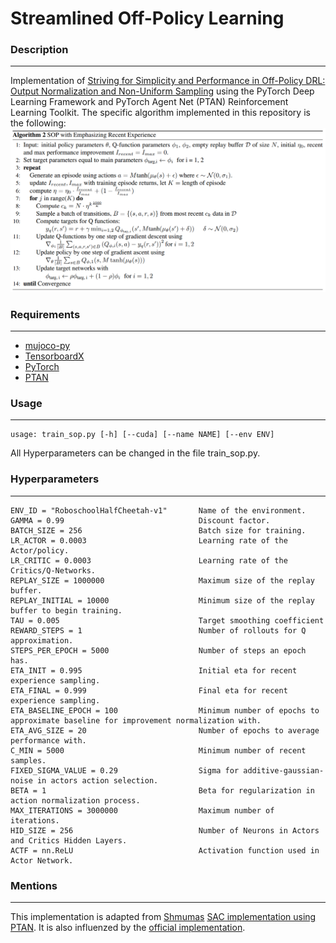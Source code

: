 # Streamlined Off-Policy Learning

### Description
------------
Implementation of [Striving for Simplicity and Performance in Off-Policy DRL: Output Normalization and Non-Uniform Sampling](https://arxiv.org/abs/1910.02208) using the PyTorch Deep Learning Framework and PyTorch Agent Net (PTAN) Reinforcement Learning Toolkit. 
The specific algorithm implemented in this repository is the following:
<img src="./images/SOP+ERE.png">

### Requirements
------------
*   [mujoco-py](https://github.com/openai/mujoco-py)
*   [TensorboardX](https://github.com/lanpa/tensorboardX)
*   [PyTorch](http://pytorch.org/)
*   [PTAN](https://github.com/Shmuma/ptan)

### Usage
------------
```
usage: train_sop.py [-h] [--cuda] [--name NAME] [--env ENV]
```
All Hyperparameters can be changed in the file train_sop.py.


### Hyperparameters
------------
```
ENV_ID = "RoboschoolHalfCheetah-v1"       Name of the environment.
GAMMA = 0.99                              Discount factor.
BATCH_SIZE = 256                          Batch size for training.
LR_ACTOR = 0.0003                         Learning rate of the Actor/policy.
LR_CRITIC = 0.0003                        Learning rate of the Critics/Q-Networks.
REPLAY_SIZE = 1000000					  Maximum size of the replay buffer.
REPLAY_INITIAL = 10000					  Minimum size of the replay buffer to begin training.
TAU = 0.005								  Target smoothing coefficient
REWARD_STEPS = 1						  Number of rollouts for Q approximation.
STEPS_PER_EPOCH = 5000					  Number of steps an epoch has.							  
ETA_INIT = 0.995						  Initial eta for recent experience sampling.
ETA_FINAL = 0.999						  Final eta for recent experience sampling.
ETA_BASELINE_EPOCH = 100				  Minimum number of epochs to approximate baseline for improvement normalization with.
ETA_AVG_SIZE = 20						  Number of epochs to average performance with.
C_MIN = 5000							  Minimum number of recent samples.
FIXED_SIGMA_VALUE = 0.29				  Sigma for additive-gaussian-noise in actors action selection.
BETA = 1							      Beta for regularization in action normalization process.
MAX_ITERATIONS = 3000000				  Maximum number of iterations.
HID_SIZE = 256							  Number of Neurons in Actors and Critics Hidden Layers.
ACTF = nn.ReLU 							  Activation function used in Actor Network.
```

### Mentions
------------
This implementation is adapted from [Shmumas](https://github.com/Shmuma) [SAC implementation using PTAN](https://github.com/PacktPublishing/Deep-Reinforcement-Learning-Hands-On-Second-Edition/blob/sac-experiment/Chapter19/06_train_sac.py). It is also influenzed by the [official implementation](https://github.com/AutumnWu/Streamlined-Off-Policy-Learning).
